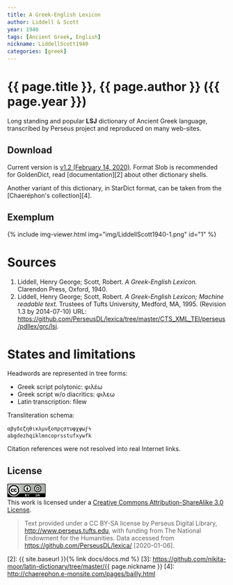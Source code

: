 ```yaml
---
title: A Greek-English Lexicon
author: Liddell & Scott
year: 1940
tags: [Ancient Greek, English]
nickname: LiddellScott1940
categories: [greek]
---
```

# {{ page.title }}, {{ page.author }} ({{ page.year }})

Long standing and popular **LSJ** dictionary of Ancient Greek language, transcribed by Perseus project and reproduced on many web-sites.


## Download

Current version is [v1.2 (February 14, 2020)][1]. Format Slob is recommended for GoldenDict, read [documentation][2] about other dictionary shells.

Another variant of this dictionary, in StarDict format, can be taken from the [Chaeréphon's collection][4].


## Exemplum

<!--
<a class="spotlight" href="img/LiddellScott1940-1.png" data-control="close">
    <img src="img/LiddellScott1940-1.png" height="200">
</a>
-->

{% include img-viewer.html img="img/LiddellScott1940-1.png" id="1" %}


# Sources

1. Liddell, Henry George; Scott, Robert. _A Greek-English Lexicon._ Clarendon Press, Oxford, 1940.
1. Liddell, Henry George; Scott, Robert. _A Greek-English Lexicon; Machine readable text._ Trustees of Tufts University, Medford, MA, 1995. (Revision 1.3 by 2014-07-10) URL: <https://github.com/PerseusDL/lexica/tree/master/CTS_XML_TEI/perseus/pdllex/grc/lsj>.


# States and limitations

Headwords are represented in tree forms:

* Greek script polytonic: φιλέω
* Greek script w/o diacritics: φιλεω
* Latin transcription: filew

Transliteration schema:

```
αβγδεζηθικλμνξοπρςστυφχψωϝϟ
abgdezhqiklmncoprsstufxywfk
```

Citation references were not resolved into real Internet links.


## License

<a rel="license" href="https://creativecommons.org/licenses/by-sa/3.0/us/">
<img alt="Creative Commons License"
     style="border-width:0"
     src="/assets/img/license-by-sa.png" />
</a><br />This work is licensed under a <a rel="license" href="https://creativecommons.org/licenses/by-sa/3.0/">Creative Commons Attribution-ShareAlike 3.0 License</a>.

> Text provided under a CC BY-SA license by Perseus Digital Library, <http://www.perseus.tufts.edu>, with funding from The National Endowment for the Humanities. Data accessed from <https://github.com/PerseusDL/lexica/> [2020-01-06].




[1]: https://github.com/nikita-moor/latin-dictionary/releases/tag/2020-02-14
[2]: {{ site.baseurl }}{% link docs/docs.md %}
[3]: https://github.com/nikita-moor/latin-dictionary/tree/master/{{ page.nickname }}
[4]: http://chaerephon.e-monsite.com/pages/bailly.html

